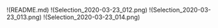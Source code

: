 !(README.md)
!(Selection_2020-03-23_012.png)
!(Selection_2020-03-23_013.png)
!(Selection_2020-03-23_014.png)
